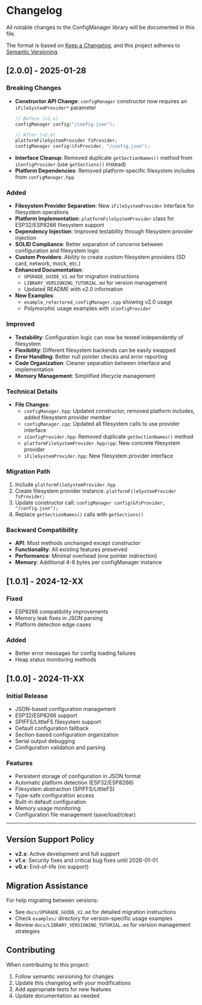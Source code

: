 # Changelog

All notable changes to the ConfigManager library will be documented in this file.

The format is based on [Keep a Changelog](https://keepachangelog.com/en/1.0.0/),
and this project adheres to [Semantic Versioning](https://semver.org/spec/v2.0.0.html).

## [2.0.0] - 2025-01-28

### Breaking Changes
- **Constructor API Change**: `configManager` constructor now requires an `iFileSystemProvider*` parameter
  ```cpp
  // Before (v1.x)
  configManager config("/config.json");
  
  // After (v2.0)
  platformFileSystemProvider fsProvider;
  configManager config(&fsProvider, "/config.json");
  ```
- **Interface Cleanup**: Removed duplicate `getSectionNames()` method from `iConfigProvider` (use `getSections()` instead)
- **Platform Dependencies**: Removed platform-specific filesystem includes from `configManager.hpp`

### Added
- **Filesystem Provider Separation**: New `iFileSystemProvider` interface for filesystem operations
- **Platform Implementation**: `platformFileSystemProvider` class for ESP32/ESP8266 filesystem support
- **Dependency Injection**: Improved testability through filesystem provider injection
- **SOLID Compliance**: Better separation of concerns between configuration and filesystem logic
- **Custom Providers**: Ability to create custom filesystem providers (SD card, network, mock, etc.)
- **Enhanced Documentation**: 
  - `UPGRADE_GUIDE_V2.md` for migration instructions
  - `LIBRARY_VERSIONING_TUTORIAL.md` for version management
  - Updated README with v2.0 information
- **New Examples**: 
  - `example_refactored_configManager.cpp` showing v2.0 usage
  - Polymorphic usage examples with `iConfigProvider`

### Improved
- **Testability**: Configuration logic can now be tested independently of filesystem
- **Flexibility**: Different filesystem backends can be easily swapped
- **Error Handling**: Better null pointer checks and error reporting
- **Code Organization**: Cleaner separation between interface and implementation
- **Memory Management**: Simplified lifecycle management

### Technical Details
- **File Changes**:
  - `configManager.hpp`: Updated constructor, removed platform includes, added filesystem provider member
  - `configManager.cpp`: Updated all filesystem calls to use provider interface
  - `iConfigProvider.hpp`: Removed duplicate `getSectionNames()` method
  - `platformFileSystemProvider.hpp/cpp`: New concrete filesystem provider
  - `iFileSystemProvider.hpp`: New filesystem provider interface

### Migration Path
1. Include `platformFileSystemProvider.hpp`
2. Create filesystem provider instance: `platformFileSystemProvider fsProvider;`
3. Update constructor call: `configManager config(&fsProvider, "/config.json");`
4. Replace `getSectionNames()` calls with `getSections()`

### Backward Compatibility
- **API**: Most methods unchanged except constructor
- **Functionality**: All existing features preserved
- **Performance**: Minimal overhead (one pointer indirection)
- **Memory**: Additional 4-8 bytes per configManager instance

## [1.0.1] - 2024-12-XX

### Fixed
- ESP8266 compatibility improvements
- Memory leak fixes in JSON parsing
- Platform detection edge cases

### Added
- Better error messages for config loading failures
- Heap status monitoring methods

## [1.0.0] - 2024-11-XX

### Initial Release
- JSON-based configuration management
- ESP32/ESP8266 support
- SPIFFS/LittleFS filesystem support
- Default configuration fallback
- Section-based configuration organization
- Serial output debugging
- Configuration validation and parsing

### Features
- Persistent storage of configuration in JSON format
- Automatic platform detection (ESP32/ESP8266)
- Filesystem abstraction (SPIFFS/LittleFS)
- Type-safe configuration access
- Built-in default configuration
- Memory usage monitoring
- Configuration file management (save/load/clear)

---

## Version Support Policy

- **v2.x**: Active development and full support
- **v1.x**: Security fixes and critical bug fixes until 2026-01-01
- **v0.x**: End-of-life (no support)

## Migration Assistance

For help migrating between versions:
- See `docs/UPGRADE_GUIDE_V2.md` for detailed migration instructions
- Check `examples/` directory for version-specific usage examples
- Review `docs/LIBRARY_VERSIONING_TUTORIAL.md` for version management strategies

## Contributing

When contributing to this project:
1. Follow semantic versioning for changes
2. Update this changelog with your modifications
3. Add appropriate tests for new features
4. Update documentation as needed
